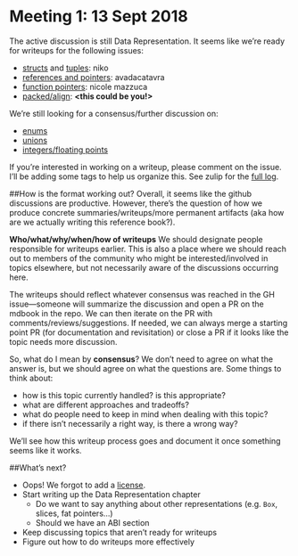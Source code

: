 # Meeting 1: 13 Sept 2018

The active discussion is still Data Representation. It seems like we’re ready for writeups for the following issues:

- [structs](https://github.com/rust-rfcs/unsafe-code-guidelines/issues/11) and [tuples](https://github.com/rust-rfcs/unsafe-code-guidelines/issues/12): niko
- [references and pointers](http://16https://github.com/rust-rfcs/unsafe-code-guidelines/issues/16): avadacatavra
- [function pointers](https://github.com/rust-rfcs/unsafe-code-guidelines/issues/14): nicole mazzuca
- [packed/align](https://github.com/rust-rfcs/unsafe-code-guidelines/issues/17): **<this could be you!>**

We’re still looking for a consensus/further discussion on:

- [enums](https://github.com/rust-rfcs/unsafe-code-guidelines/issues/10)
- [unions](https://github.com/rust-rfcs/unsafe-code-guidelines/issues/13)
- [integers/floating points](https://github.com/rust-rfcs/unsafe-code-guidelines/issues/9)

If you’re interested in working on a writeup, please comment on the issue. I’ll be adding some tags to help us organize this. See zulip for the [full log](https://rust-lang.zulipchat.com/#narrow/stream/136281-wg-unsafe-code-guidelines/topic/meeting.202018-09-13).

##How is the format working out?
Overall, it seems like the github discussions are productive. However, there’s the question of how we produce concrete summaries/writeups/more permanent artifacts (aka how are we actually writing this reference book?).

**Who/what/why/when/how of writeups**
We should designate people responsible for writeups earlier. This is also a place where we should reach out to members of the community who might be interested/involved in topics elsewhere, but not necessarily aware of the discussions occurring here.

The writeups should reflect whatever consensus was reached in the GH issue—someone will summarize the discussion and open a PR on the mdbook in the repo. We can then iterate on the PR with comments/reviews/suggestions. If needed, we can always merge a starting point PR (for documentation and revisitation) or close a PR if it looks like the topic needs more discussion.

So, what do I mean by **consensus**? We don’t need to agree on what the answer is, but we should agree on what the questions are. Some things to think about:

- how is this topic currently handled? is this appropriate?
- what are different approaches and tradeoffs?
- what do people need to keep in mind when dealing with this topic?
- if there isn’t necessarily a right way, is there a wrong way?

We’ll see how this writeup process goes and document it once something seems like it works.

##What’s next?

- Oops! We forgot to add a [license](https://github.com/rust-rfcs/unsafe-code-guidelines/issues/20).
- Start writing up the Data Representation chapter
  - Do we want to say anything about other representations (e.g. `Box`, slices, fat pointers…)
  - Should we have an ABI section
- Keep discussing topics that aren’t ready for writeups
- Figure out how to do writeups more effectively


